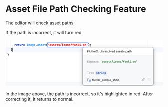 # Asset File Path Checking Feature

The editor will check asset paths

If the path is incorrect, it will turn red

![image_13.png](../../assets/images/image_13.png)

In the image above, the path is incorrect, so it's highlighted in red. After correcting it, it returns to normal.